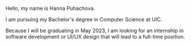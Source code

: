 Hello, my name is Hanna Puhachova. 

I am pursuing my Bachelor's degree in Computer Science at UIC. 

Because I will be graduating in May 2023, I am looking for an internship in software development or UI/UX design that will lead to a full-time position.

<!---
thehiddengem/thehiddengem.Hi! 👋 I'm Hanna, a Front End Web Developer, Designer & Creator.
--->
